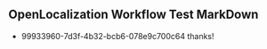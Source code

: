 ## OpenLocalization Workflow Test MarkDown
* 99933960-7d3f-4b32-bcb6-078e9c700c64 thanks!

<!--HONumber=Jul16_HO2-->


